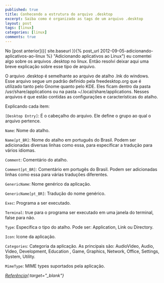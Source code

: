 ```yaml
---
published: true
title: Conhecendo a estrutura do arquivo .desktop
excerpt: Saiba como é organizado as tags de um arquivo .desktop
layout: post
tags: [linux]
categories: [linux]
comments: true
---
```

No [post anterior]({{ site.baseurl }}{% post_url 2012-09-05-adicionando-aplicativos-ao-linux %} "Adicionando aplicativos ao Linux") eu comentei algo sobre os arquivos .desktop no linux. Então resolvi deixar aqui uma breve explicação sobre esse tipo de arquivo.

O arquivo .desktop é semelhante ao arquivo de atalho .lnk do windows. Esse arquivo segue um padrão definido pela freedesktop.org que é utilizado tanto pelo Gnome quanto pelo KDE. Eles ficam dentro da pasta /usr/share/applications ou na pasta ~/.local/share/applications. Nesses arquivos é que estão contidas as configurações e características do atalho.

Explicando cada item:

`[Desktop Entry]`: É o cabeçalho do arquivo. Ele define o grupo ao qual o arquivo pertence.

`Name`: Nome do atalho.

`Name[pt_BR]`: Nome do atalho em português do Brasil. Podem ser adicionadas diversas linhas como essa, para especificar a tradução para vários idiomas.

`Comment`: Comentário do atalho.

`Comment[pt_BR]`: Comentário em portugês do Brasil. Podem ser adicionadas linhas como essa para várias traduções diferentes.

`GenericName`: Nome genérico da aplicação.

`GenericName[pt_BR]`: Tradução do nome genérico.

`Exec`: Programa a ser executado.

`Terminal`: true para o programa ser executado em uma janela do terminal, false para não.

`Type`: Especifica o tipo do atalho. Pode ser: Application, Link ou Directory.

`Icon`: Icone da aplicação.

`Categories`: Categoria da aplicação. As principais são: AudioVideo, Audio, Video, Development, Education , Game, Graphics, Network, Office, Settings, System, Utility.

`MimeType`: MIME types suportados pela aplicação.

*[Referência](http://www2.joinville.udesc.br/~colmeia/blog/?p=68){:target="_blank"}*
